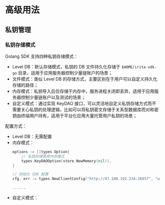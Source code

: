 <!--
order: 2
-->
# 高级用法

## 私钥管理

### 私钥存储模式

Golang SDK 支持四种私钥存储模式：

- Level DB：默认存储模式，私钥的 DB 文件持久化存储于 `$HOME/irita-sdk-go` 目录，适用于应用服务器控制少量链账户的场景；
- 文件模式：类似 Level DB 的存储方式，主要区别在于用户可以自定义持久化存储的路径；
- 内存模式：私钥导入后仅存储于内存中，服务进程关闭即丢弃，适用于应用服务器控制少量链账户以及测试的场景；
- 自定义模式：通过实现 KeyDAO 接口，可以灵活地自定义私钥存储方式而不需要关心私钥的处理逻辑，比如可以将私钥密文存储于关系型数据库而对称密钥由终端用户持有，适用于平台化应用大量托管用户私钥的场景；

配置方式：

- Level DB：无需配置
- 内存模式：
    ```go
 	options := []types.Option{
 		// 私钥存储使用内存模式
 		types.KeyDAOOption(store.NewMemory(nil)),
 	}
 
 	// 初始化 SDK 配置
 	cfg, err := types.NewClientConfig("http://47.100.192.234:26657", "ws://47.100.192.234:26657", "47.100.192.234:9090", "testing", options...)

    ......
    ```
- 自定义模式：

